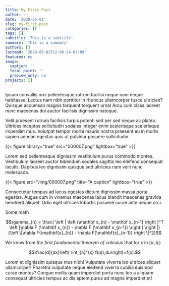 ```yaml
---
title: My First Post
author: ~
date: '2020-05-01'
slug: my-first-post
categories: []
tags: []
subtitle: 'This is a subtitle'
summary: 'This is a summary'
authors: []
lastmod: '2020-05-01T12:06:24-07:00'
featured: no
image:
  caption: ''
  focal_point: ''
  preview_only: no
projects: []
---
```


Ipsum convallis orci pellentesque rutrum facilisi neque nam neque habitasse. Lectus nam nibh porttitor in rhoncus ullamcorper fusce ultricies? Quisque accumsan magnis torquent torquent urna! Arcu cum class laoreet nunc maecenas dui auctor facilisis dignissim natoque. 


Velit praesent rutrum facilisis turpis potenti sed per sed neque ac platea. Ultrices inceptos sollicitudin sodales integer enim scelerisque scelerisque imperdiet mus. Volutpat tempor morbi mauris nostra praesent eu in morbi sapien aenean egestas quis ut pulvinar posuere sollicitudin.

{{< figure library="true" src="000007.png" lightbox="true" >}}

Lorem sed pellentesque dignissim vestibulum purus commodo montes. Vestibulum laoreet auctor bibendum sodales sagittis leo eleifend consequat iaculis. Dapibus leo dignissim quisque sed ultricies nam velit nunc malesuada.

<div class='marginnote'>
{{< figure src="/img/000007.png" title="A caption" lightbox="true" >}}
</div>

Consectetur tempus ad lacus egestas dictum dignissim massa porta egestas. Augue cum in vivamus maecenas lacus blandit maecenas gravida hendrerit aliquet. Odio eget ultrices lobortis posuere curae ante neque orci.


Some math

$$\gamma_{n} = \frac{ 
\left | \left (\mathbf x_{n} - \mathbf x_{n-1} \right )^T 
\left [\nabla F (\mathbf x_{n}) - \nabla F (\mathbf x_{n-1}) \right ] \right |}
{\left \|\nabla F(\mathbf{x}_{n}) - \nabla F(\mathbf{x}_{n-1}) \right \|^2}$$

<span class="sidenote">

We know from _the first fundamental theorem of calculus_ that for $x$ in $[a, b]$:

$$\frac{d}{dx}\left( \int_{a}^{x} f(u)\,du\right)=f(x).$$

</span>

Lorem et dignissim quisque mus nibh! Vulputate viverra leo ultrices aliquet ullamcorper! Pharetra vulputate neque eleifend viverra cubilia euismod curae montes? Congue mollis quam imperdiet porta nunc leo a aliquam consequat ultricies tempus ac dis aptent purus ad magna imperdiet et!


